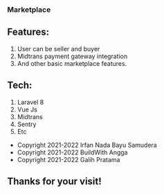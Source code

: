### Marketplace

## Features:
1. User can be seller and buyer
2. Midtrans payment gateway integration
3. And other basic marketplace features.

## Tech:
1. Laravel 8
2. Vue Js
3. Midtrans
4. Sentry
5. Etc

- Copyright 2021-2022 Irfan Nada Bayu Samudera
- Copyright 2021-2022 BuildWith Angga
- Copyright 2021-2022 Galih Pratama

## Thanks for your visit!
